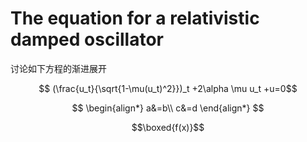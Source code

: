 # The equation for a relativistic damped oscillator 

讨论如下方程的渐进展开

$$ (\frac{u_t}{\sqrt{1-\mu(u_t)^2}})_t +2\alpha \mu u_t +u=0$$


$$
\begin{align*}
a&=b\\
c&=d
\end{align*}
$$

$$\boxed{f(x)}$$
